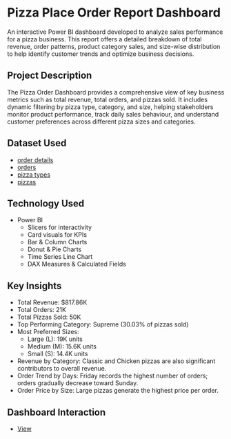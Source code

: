 #  Pizza Place Order Report Dashboard

An interactive Power BI dashboard developed to analyze sales performance for a pizza business. This report offers a detailed breakdown of total revenue, order patterns, product category sales, and size-wise distribution to help identify customer trends and optimize business decisions.

##  Project Description

The Pizza Order Dashboard provides a comprehensive view of key business metrics such as total revenue, total orders, and pizzas sold. It includes dynamic filtering by pizza type, category, and size, helping stakeholders monitor product performance, track daily sales behaviour, and understand customer preferences across different pizza sizes and categories.

## Dataset Used
- <a href="https://github.com/anjali0609/Data-Analytics-Projects/blob/main/PowerBI/Pizza_Project/order_details.csv">order details</a>
- <a href="https://github.com/anjali0609/Data-Analytics-Projects/blob/main/PowerBI/Pizza_Project/orders.csv">orders</a>
- <a href="https://github.com/anjali0609/Data-Analytics-Projects/blob/main/PowerBI/Pizza_Project/pizza_types.csv">pizza types</a>
- <a href="https://github.com/anjali0609/Data-Analytics-Projects/blob/main/PowerBI/Pizza_Project/pizzas.csv">pizzas</a>

##  Technology Used

- Power BI
  - Slicers for interactivity
  - Card visuals for KPIs
  - Bar & Column Charts
  - Donut & Pie Charts
  - Time Series Line Chart
  - DAX Measures & Calculated Fields

##  Key Insights

- Total Revenue: $817.86K
- Total Orders: 21K  
- Total Pizzas Sold: 50K
- Top Performing Category: Supreme (30.03% of pizzas sold)
- Most Preferred Sizes:  
  - Large (L): 19K units  
  - Medium (M): 15.6K units  
  - Small (S): 14.4K units
- Revenue by Category: Classic and Chicken pizzas are also significant contributors to overall revenue.
- Order Trend by Days: Friday records the highest number of orders; orders gradually decrease toward Sunday.
- Order Price by Size: Large pizzas generate the highest price per order.

## Dashboard Interaction
- <a href="https://github.com/anjali0609/Data-Analytics-Projects/blob/main/PowerBI/Pizza_Project/pizza_dashboard%20screenshot.png">View</a>
